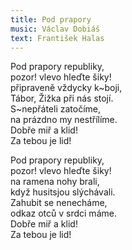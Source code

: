 ```yaml
---
title: Pod prapory
music: Václav Dobiáš
text: František Halas
---
```


Pod prapory republiky,   
pozor! vlevo hleďte šiky!  
připraveně vždycky k~boji,  
Tábor, Žižka při nás stojí.  
S~nepřáteli zatočíme,   
na prázdno my nestřílíme.  
Dobře miř a klid!   
Za tebou je lid!


Pod prapory republiky,   
pozor! vlevo hleďte šiky!  
na ramena nohy brali,  
když husitsjou slýchávali.  
Zahubit se nenecháme,  
odkaz otců v srdci máme.  
Dobře miř a klid!   
Za tebou je lid!
